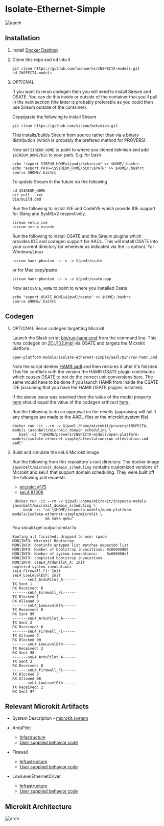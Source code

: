 # Isolate-Ethernet-Simple

![aarch](diagrams/arch.png)

## Installation


1. Install [Docker Desktop](https://www.docker.com/products/docker-desktop/)

1. Clone this repo and cd into it

   ```
   git clone https://github.com/loonwerks/INSPECTA-models.git
   cd INSPECTA-models
   ```

1. *OPTIONAL*

    If you want to rerun codegen then you will need to install Sireum
    and OSATE.  You can do this inside or outside of the container that you'll pull in the next section (the latter is probably preferable as you could then use Sireum outside of the container).

    Copy/paste the following to install Sireum
    ```
    git clone https://github.com/sireum/kekinian.git
    ```

    This installs/builds Sireum from source rather than via a binary distribution (which is probably the prefered method for PROVERS).  

    Now set ``SIREUM_HOME`` to point to where you cloned kekinian and add ``$SIREUM_HOME/bin`` to your path.  E.g. for bash

    ```
    echo "export SIREUM_HOME=$(pwd)/kekinian" >> $HOME/.bashrc
    echo "export PATH=\$SIREUM_HOME/bin:\$PATH" >> $HOME/.bashrc
    source $HOME/.bashrc
    ```

    To update Sireum in the future do the following
    ```
    cd $SIREUM_HOME
    git pull --rec
    bin/build.cmd
    ```

    Run the following to install IVE and CodeIVE which provide IDE support for Slang and SysMLv2 respectively.
    ```
    sireum setup ive
    sireum setup vscode
    ```

    Run the following to install OSATE and the Sireum plugins which provides IDE and codegen support for AADL. This will install OSATE into your current directory (or wherever as indicated via the ``-o`` option).  For Windows/Linux 
    ```
    sireum hamr phantom -u -v -o $(pwd)/osate
    ```

    or for Mac copy/paste
    ```
    sireum hamr phantom -u -v -o $(pwd)/osate.app
    ```

    Now set ``OSATE_HOME`` to point to where you installed Osate

    ```
    echo "export OSATE_HOME=$(pwd)/osate" >> $HOME/.bashrc
    source $HOME/.bashrc
    ```

## Codegen

1. *OPTIONAL* Rerun codegen targetting Microkit
   
    Launch the Slash script [bin/run-hamr.cmd](bin/run-hamr.cmd) from the command line.  This runs codegen on [ZCU102.impl](platform.aadl#L24) via OSATE and targets the Microkit platform.

   ```
   open-platform-models/isolate-ethernet-simple/aadl/bin/run-hamr.cmd
   ```

   Note the script deletes [HAMR.aadl](HAMR.aadl) and then restores it after it's finished.  This file conflicts with the version the HAMR OSATE plugin contributes which causes OSATE to not do the correct unit conversions [here](SW.aadl#L14).  The same would have to be done if you launch HAMR from inside the OSATE IDE (assuming that you have the HAMR OSATE plugins installed).

   If the above issue was resolved then the value of the model property [here](SW.aadl#L14) should equal the value of the codegen artficact [here](microkit/include/types.h#L7).

   Run the following to do an appraisal on the results (appraising will fail if any changes are made to the AADL files or the microkit.system file)

   ```
   docker run -it --rm -v $(pwd):/home/microkit/provers/INSPECTA-models jasonbelt/microkit_domain_scheduling \
      bash -ci "\$HOME/provers/INSPECTA-models/open-platform-models/isolate-ethernet-simple/attestation/run-attestation.cmd aadl"
   ``` 
1. Build and simulate the seL4 Microkit image

    Run the following from this repository's root directory.  The docker image ``jasonbelt/microkit_domain_scheduling`` contains customized versions of Microkit and seL4 that support domain scheduling. They were built off the following pull requests

   - [microkit #175](https://github.com/seL4/microkit/pull/175)
   - [seL4 #1308](https://github.com/seL4/seL4/pull/1308)

   ```
    docker run -it --rm -v $(pwd):/home/microkit/inspecta-models jasonbelt/microkit_domain_scheduling \
        bash -ci "cd \$HOME/inspecta-models/open-platform-models/isolate-ethernet-simple/microkit \
                  && make qemu"
    ```

    You should get output similar to

    ```
    Booting all finished, dropped to user space
    MON|INFO: Microkit Bootstrap
    MON|INFO: bootinfo untyped list matches expected list
    MON|INFO: Number of bootstrap invocations: 0x00000009
    MON|INFO: Number of system invocations:    0x000000cf
    MON|INFO: completed bootstrap invocations
    MON|INFO: cseL4_ArduPilot_A: Init
    ompleted system invocations
    seL4_Firewall_Fi: Init
    seL4_LowLevelEth: Init
    -------seL4_ArduPilot_A------
    TX Sent 1
    RX Received: 0
    -------seL4_Firewall_Fi------
    TX Blocked 1
    RX Allowed 0
    -------seL4_LowLevelEth------
    TX Received: 0
    RX Sent 99
    -------seL4_ArduPilot_A------
    TX Sent 2
    RX Received: 0
    -------seL4_Firewall_Fi------
    TX Allowed 2
    RX Blocked 99
    -------seL4_LowLevelEth------
    TX Received: 2
    RX Sent 98
    -------seL4_ArduPilot_A------
    TX Sent 3
    RX Received: 0
    -------seL4_Firewall_Fi------
    TX Blocked 3
    RX Allowed 98
    -------seL4_LowLevelEth------
    TX Received: 2
    RX Sent 97
    ```

## Relevant Microkit Artifacts

  - System Description - [microkit.system](microkit/microkit.system)

  - ArduPilot
      - [Infastructure](microkit/components//seL4_ArduPilot_ArduPilot/src/seL4_ArduPilot_ArduPilot.c)
      - [User supplied behavior code](microkit/components/seL4_ArduPilot_ArduPilot/src/seL4_ArduPilot_ArduPilot_user.c)

   - Firewall
      - [Infrastructure](microkit/components/seL4_Firewall_Firewall/src/seL4_Firewall_Firewall.c)
      - [User supplied behavior code](microkit/components/seL4_Firewall_Firewall/src/seL4_Firewall_Firewall_user.c)

  - LowLevelEthernetDriver
      - [Infrastructure](microkit/components/seL4_LowLevelEthernetDriver_LowLevelEthernetDriver/src/seL4_LowLevelEthernetDriver_LowLevelEthernetDriver.c)
      - [User supplied behavior code](microkit/components/seL4_LowLevelEthernetDriver_LowLevelEthernetDriver/src/seL4_LowLevelEthernetDriver_LowLevelEthernetDriver_user.c)

## Microkit Architecture

![arch](microkit/microkit.dot.png)
